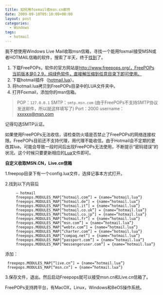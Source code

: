 ```yaml
---
title: 如何用foxmail收msn.cn邮件
date: 2009-09-10T05:10:09+00:00
layout: post
categories:
  - Windows
tags:
  - hotmail
---
```


我不想使用Windows Live Mail收取msn信箱，寻找一个能用foxmail接受MSN或者HOTMAIL信箱的软件，搜索了半天，终于[找到](http://hi.baidu.com/habbyn/blog/item/4553c0fcb6a598fdfc037fc9.html)了。

1. 下载FreePOPs，软件的官方网站是<http://www.freepops.org/，FreePOPs当前版本是0.2.9，纯绿色软件，直接解压缩到任意目录下即可使用。>
2. 下载hotmail插件（[hotmail.lua](http://www.freepops.org/download.php?module=hotmail.lua)）。
3. 将hotmail.lua拷贝到FreePOPs目录中的LUA文件夹中。
4. 打开Foxmail，添加你的msn信箱。

> POP：`127.0.0.1`
> SMTP：`smtp.msn.com` (由于FreePOPs不支持SMTP协议发送邮件，所以就这样填写了)
> Port：2000
> username：xxxxxx@msn.com

记得勾选SMTP认证。
<!--more-->
如果使用FreePOPs无法收信，请检查防火墙是否禁止了FreePOPs的网络连接权限。FreePOPs目前还不支持代理，用代理不能收信。由于Hotmail会不定期的更改其lua，可能会导致一段时间后出现FreePOPs无法使用，不断提示“密码错误”的状况。这个时候只要更新相应的[Lua](http://www.freepops.org/en/viewplugins.php)文件即可。

**自定义收取MSN.CN，Live.cn信箱**

1.freepop目录下有一个config.lua文件，选择记事本方式打开。

2.找到以下内容后
```
     — hotmail
     freepops.MODULES_MAP[“hotmail.com”] = {name=”hotmail.lua”}
     freepops.MODULES_MAP[“hotmail.de”] = {name=”hotmail.lua”}
     freepops.MODULES_MAP[“hotmail.it”] = {name=”hotmail.lua”}
     freepops.MODULES_MAP[“hotmail.co.uk”] = {name=”hotmail.lua”}
     freepops.MODULES_MAP[“hotmail.co.jp”] = {name=”hotmail.lua”}
     freepops.MODULES_MAP[“hotmail.fr”] = {name=”hotmail.lua”}
     freepops.MODULES_MAP[“msn.com”] = {name=”hotmail.lua”}
     freepops.MODULES_MAP[“webtv.com”] = {name=”hotmail.lua”}
     freepops.MODULES_MAP[“charter.com”] = {name=”hotmail.lua”}
     freepops.MODULES_MAP[“compaq.net”] = {name=”hotmail.lua”}
     freepops.MODULES_MAP[“passport.com”] = {name=”hotmail.lua”}
     freepops.MODULES_MAP[“messengeruser.com”] = {name=”hotmail.lua”}
```

添加：
```
 freepops.MODULES_MAP[“live.cn”] = {name=”hotmail.lua”}
 freepops.MODULES_MAP[“msn.cn”] = {name=”hotmail.lua”}
```

3.保存文件，退出。然后启动Freepops就可以接受msn.cn和Live.cn信箱了。

FreePOPs支持跨平台，有MacOX，Linux，Windows和BeOS操作系统。